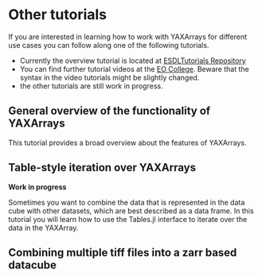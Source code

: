 # Other tutorials

If you are interested in learning how to work with YAXArrays for different use cases you can follow along one of the following tutorials. 
- Currently the overview tutorial is located at [ESDLTutorials Repository](https://github.com/JuliaDataCubes/ESDLTutorials)
- You can find further tutorial videos at the [EO College](https://eo-college.org/resource/large-scale-eo-data-handling/). Beware that the syntax in the video tutorials might be slightly changed. 
- the other tutorials are still work in progress.

## General overview of the functionality of YAXArrays

This tutorial provides a broad overview about the features of YAXArrays.

## Table-style iteration over YAXArrays
**Work in progress**

Sometimes you want to combine the data that is represented in the data cube with other datasets, which are best described as a data frame. 
In this tutorial you will learn how to use the Tables.jl interface to iterate over the data in the YAXArray.


## Combining multiple tiff files into a zarr based datacube

